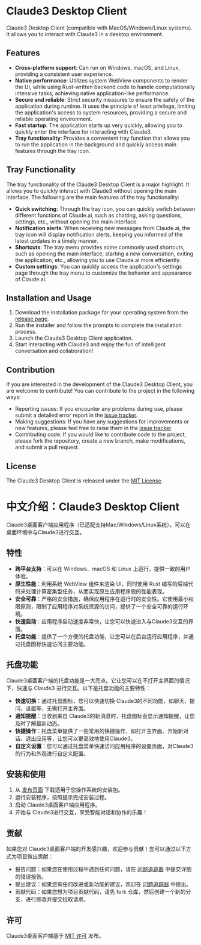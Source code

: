 # Claude3 Desktop Client

Claude3 Desktop Client (compatible with MacOS/Windows/Linux systems). It allows you to interact with Claude3 in a desktop environment.

## Features

- **Cross-platform support**: Can run on Windows, macOS, and Linux, providing a consistent user experience.
- **Native performance**: Utilizes system WebView components to render the UI, while using Rust-written backend code to handle computationally intensive tasks, achieving native application-like performance.
- **Secure and reliable**: Strict security measures to ensure the safety of the application during runtime. It uses the principle of least privilege, limiting the application's access to system resources, providing a secure and reliable operating environment.
- **Fast startup**: The application starts up very quickly, allowing you to quickly enter the interface for interacting with Claude3.
- **Tray functionality**: Provides a convenient tray function that allows you to run the application in the background and quickly access main features through the tray icon.

## Tray Functionality

The tray functionality of the Claude3 Desktop Client is a major highlight. It allows you to quickly interact with Claude3 without opening the main interface. The following are the main features of the tray functionality:

- **Quick switching**: Through the tray icon, you can quickly switch between different functions of Claude.ai, such as chatting, asking questions, settings, etc., without opening the main interface.
- **Notification alerts**: When receiving new messages from Claude.ai, the tray icon will display notification alerts, keeping you informed of the latest updates in a timely manner.
- **Shortcuts**: The tray menu provides some commonly used shortcuts, such as opening the main interface, starting a new conversation, exiting the application, etc., allowing you to use Claude.ai more efficiently.
- **Custom settings**: You can quickly access the application's settings page through the tray menu to customize the behavior and appearance of Claude.ai.

## Installation and Usage

1. Download the installation package for your operating system from the [release page](https://github.com/pliu22/claude3-desktopclient/releases).
2. Run the installer and follow the prompts to complete the installation process.
3. Launch the Claude3 Desktop Client application.
4. Start interacting with Claude3 and enjoy the fun of intelligent conversation and collaboration!

## Contribution

If you are interested in the development of the Claude3 Desktop Client, you are welcome to contribute! You can contribute to the project in the following ways:

- Reporting issues: If you encounter any problems during use, please submit a detailed error report in the [issue tracker](https://github.com/pliu22/claude3-desktopclient/issues).
- Making suggestions: If you have any suggestions for improvements or new features, please feel free to raise them in the [issue tracker](https://github.com/pliu22/claude3-desktopclient/issues).
- Contributing code: If you would like to contribute code to the project, please fork the repository, create a new branch, make modifications, and submit a pull request.

## License

The Claude3 Desktop Client is released under the [MIT License](LICENSE).



# 中文介绍：Claude3 Desktop Client

Claude3桌面客户端应用程序（已适配支持Mac/Windows/Linux系统）。可以在桌面环境中与Claude3进行交互。

## 特性

- **跨平台支持**：可以在 Windows、macOS 和 Linux 上运行，提供一致的用户体验。
- **原生性能**：利用系统 WebView 组件来渲染 UI，同时使用 Rust 编写的后端代码来处理计算密集型任务，从而实现原生应用程序般的性能表现。
- **安全可靠**：严格的安全措施，确保应用程序在运行时的安全性。它使用最小权限原则，限制了应用程序对系统资源的访问，提供了一个安全可靠的运行环境。
- **快速启动**：应用程序启动速度非常快，让您可以快速进入与Claude3交互的界面。
- **托盘功能**：提供了一个方便的托盘功能，让您可以在后台运行应用程序，并通过托盘图标快速访问主要功能。

## 托盘功能

Claude3桌面客户端的托盘功能是一大亮点。它让您可以在不打开主界面的情况下，快速与 Claude3 进行交互。以下是托盘功能的主要特性：

- **快速切换**：通过托盘图标，您可以快速切换 Claude3的不同功能，如聊天、提问、设置等，无需打开主界面。
- **通知提醒**：当收到来自 Claude3的新消息时，托盘图标会显示通知提醒，让您及时了解最新动态。
- **快捷操作**：托盘菜单提供了一些常用的快捷操作，如打开主界面、开始新对话、退出应用等，让您可以更高效地使用Claude3。
- **自定义设置**：您可以通过托盘菜单快速访问应用程序的设置页面，对Claude3的行为和外观进行自定义配置。

## 安装和使用

1. 从 [发布页面](https://github.com/pliu22/claude3-desktopclient/releases) 下载适用于您操作系统的安装包。
2. 运行安装程序，按照提示完成安装过程。
3. 启动 Claude3桌面客户端应用程序。
4. 开始与 Claude3进行交互，享受智能对话和协作的乐趣！

## 贡献

如果您对 Claude3桌面客户端的开发感兴趣，欢迎参与贡献！您可以通过以下方式为项目做出贡献：

- 报告问题：如果您在使用过程中遇到任何问题，请在 [问题追踪器](https://github.com/pliu22/claude3-desktopclient/issues) 中提交详细的错误报告。
- 提出建议：如果您有任何改进或新功能的建议，欢迎在 [问题追踪器](https://github.com/pliu22/claude3-desktopclient/issues) 中提出。
- 贡献代码：如果您想为项目贡献代码，请先 fork 仓库，然后创建一个新的分支，进行修改并提交拉取请求。

## 许可

Claude3桌面客户端基于 [MIT 许可](LICENSE) 发布。
